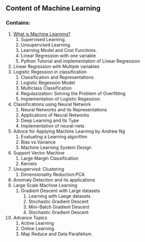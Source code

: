 ## Content of Machine Learning

### Contains:
1. [What is Machine Learning?](https://github.com/bjjaiswal/Machine-Learning-Notes/blob/master/1.%20What-is-machine-Learning.md)
    1.   Supervised Learning.
    2.   Unsupervised Learning.
    3.   Learning Model and Cost Functions.
    4.   Linear Regression with one variable
    5.   Python Tutorial and implementation of Linear Regression
2. Linear Regression with Multiple variables  
3. Logistic Regession in classification
      1. Classification and Representations
      2. Logistic Regession Model
      3. Multiclass Classification
      4. Regulazization: Solving the Problem of Overfitting
      5. Implementation of Logistic Regession.
4. Classifications using Neural Network
      1. Neural Networks and its Representations
      2. Applications of Neural Networks
      3. Deep Learning and Its Type
      4. Implementation of neural-nets
5. Advice for Applying Machine Learning by Andrew Ng
      1. Evaluating a Learning algorithm
      2. Bias vs.Variance
      3. Machine Learning System Design
6. Support Vector Machine
      1. Large Margin Classification
      2. Kernels
7. Unsupervisd: Clustering
      1. Dimensionality Reduction:PCA
8. Anomaly Detection and its applications
9. Large Scale Machine Learning
      1. Gradient Descent with Large datasets
          1. Learning with Laege datasets
          2. Stochastic Gradient Descent
          3. Mini-Batch Gradient Descent
          4. Stochastic Gradient Descent
10. Advance Topics
      1. Active Learning
      2. Online Learning
      3. Map Reduce and Data Parallelism.          
